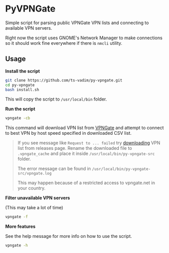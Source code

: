# PyVPNGate

Simple script for parsing public VPNGate VPN lists and connecting to available VPN servers.

Right now the script uses GNOME's Network Manager to make connections so 
it should work fine everywhere if there is `nmcli` utility.

## Usage

**Install the script**

```bash
git clone https://github.com/ts-vadim/py-vpngate.git
cd py-vpngate
bash install.sh
```

This will copy the script to `/usr/local/bin` folder.

**Run the script**

```bash
vpngate -cb
```

This command will download VPN list from [VPNGate](https://www.vpngate.net/api/iphone) 
and attempt to connect to best VPN by host speed specified in downloaded CSV list.

> If you see message like `Request to ... failed`
> try [downloading](https://github.com/ts-vadim/py-vpngate/releases) 
> VPN list from releases page. Rename the downloaded file to `.vpngate_cache` 
> and place it inside `/usr/local/bin/py-vpngate-src` folder.
> 
> The error message can be found in `/usr/local/bin/py-vpngate-src/vpngate.log`
>
> This may happen because of a restricted access to vpngate.net in your country.

**Filter unavailable VPN servers**

(This may take a lot of time)

```bash
vpngate -f
```

**More features**

See the help message for more info on how to use the script.
```bash
vpngate -h
```
